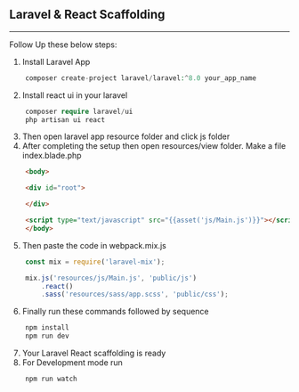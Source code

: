 ## Laravel & React Scaffolding
--------------------------------

Follow Up these below steps:

1. Install Laravel App
```php 
    composer create-project laravel/laravel:^8.0 your_app_name
```

2. Install react ui in your laravel
```php 
    composer require laravel/ui
    php artisan ui react
```

3. Then open laravel app resource folder and click js folder
4. After completing the setup then open resources/view folder. Make a file index.blade.php 
```html 
    <body>

    <div id="root">

    </div>

    <script type="text/javascript" src="{{asset('js/Main.js')}}"></script>
    </body>
```

5. Then paste the code in webpack.mix.js 
```javascript 
    const mix = require('laravel-mix');

    mix.js('resources/js/Main.js', 'public/js')
        .react()
        .sass('resources/sass/app.scss', 'public/css');
```

6. Finally run these commands followed by sequence 
```javascript 
    npm install
    npm run dev
```

7. Your Laravel React scaffolding is ready
8. For Development mode run 
```php
    npm run watch
```





